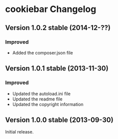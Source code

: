 cookiebar Changelog
===================

Version 1.0.2 stable (2014-12-??)
---------------------------------

### Improved
- Added the composer.json file


Version 1.0.1 stable (2013-11-30)
---------------------------------

### Improved
- Updated the autoload.ini file
- Updated the readme file
- Updated the copyright information


Version 1.0.0 stable (2013-09-30)
---------------------------------

Initial release.